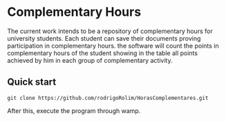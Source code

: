# Complementary Hours

The current work intends to be a repository of complementary hours for university students. 
Each student can save their documents proving participation in complementary hours. the software
will count the points in complementary hours of the student showing in the table all points achieved by him in each
group of complementary activity.


## Quick start

````
git clone https://github.com/rodrigoRolim/HorasComplementares.git 
````

After this, execute the program through wamp.  
